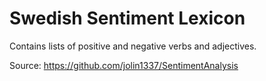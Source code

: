 # Swedish Sentiment Lexicon
Contains lists of positive and negative verbs and adjectives.

Source: https://github.com/jolin1337/SentimentAnalysis
